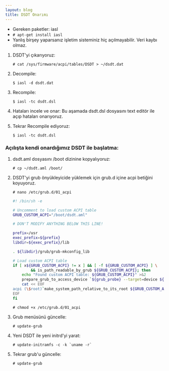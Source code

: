 ```yaml
---
layout: blog
title: DSDT Onarımı
---
```

- Gereken paketler: iasl
 - `# apt-get install iasl`
- Yanlış birşey yaparsanız işletim sisteminiz hiç açılmayabilir. Veri kaybı olmaz.

1. DSDT'yi çıkarıyoruz:

    ```console
    # cat /sys/firmware/acpi/tables/DSDT > ~/dsdt.dat
    ```

2. Decompile:
 
    ```console
    $ iasl -d dsdt.dat
    ```

3. Recompile:
 
    ```console
    $ iasl -tc dsdt.dsl
    ```

4. Hataları incele ve onar:
 Bu aşamada dsdt.dsl dosyasını text editör ile açıp hataları onarıyoruz.

5. Tekrar Recompile ediyoruz:
 
    ```console
    $ iasl -tc dsdt.dsl
    ```

### Açılışta kendi onardığımız DSDT ile başlatma:
1. dsdt.aml dosyasını /boot dizinine kopyalıyoruz:
  
    ```console
    # cp ~/dsdt.aml /boot/
    ```
2. DSDT'yi grub önyükleyicide yüklemek için grub.d içine acpi betiğini koyuyoruz.
  
    ```console
    # nano /etc/grub.d/01_acpi
    ```
  
    ```sh
    #! /bin/sh -e
    
    # Uncomment to load custom ACPI table
    GRUB_CUSTOM_ACPI="/boot/dsdt.aml"
    
    # DON'T MODIFY ANYTHING BELOW THIS LINE!
    
    prefix=/usr
    exec_prefix=${prefix}
    libdir=${exec_prefix}/lib
    
    . ${libdir}/grub/grub-mkconfig_lib
    
    # Load custom ACPI table
    if [ x${GRUB_CUSTOM_ACPI} != x ] && [ -f ${GRUB_CUSTOM_ACPI} ] \
            && is_path_readable_by_grub ${GRUB_CUSTOM_ACPI}; then
        echo "Found custom ACPI table: ${GRUB_CUSTOM_ACPI}" >&2
        prepare_grub_to_access_device `${grub_probe} --target=device ${GRUB_CUSTOM_ACPI}` | sed -e "s/^/ /"
        cat << EOF
    acpi (\$root)`make_system_path_relative_to_its_root ${GRUB_CUSTOM_ACPI}`
    EOF
    fi
    ```

    ```console
    # chmod +x /etc/grub.d/01_acpi
    ```
3. Grub menüsünü güncelle:

    ```console
    # update-grub
    ```
4. Yeni DSDT ile yeni initrd'yi yarat:

    ```console
    # update-initramfs -c -k `uname -r`
    ```
5. Tekrar grub'u güncelle:

    ```console
    # update-grub
    ```